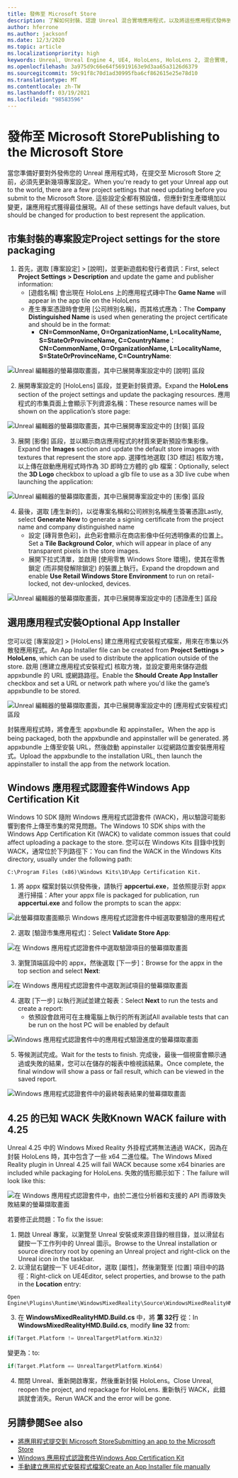 ```yaml
---
title: 發佈至 Microsoft Store
description: 了解如何封裝、認證 Unreal 混合實境應用程式，以及將這些應用程式發佈到 Microsoft Store。
author: hferrone
ms.author: jacksonf
ms.date: 12/3/2020
ms.topic: article
ms.localizationpriority: high
keywords: Unreal, Unreal Engine 4, UE4, HoloLens, HoloLens 2, 混合實境, 開發, 文件, 指南, 功能, 混合實境頭戴式裝置, windows 混合實境頭戴式裝置, 虛擬實境頭戴式裝置, 發佈, 散發, Microsoft Store
ms.openlocfilehash: 3a975d9c66e64f56919163e9d3aa65a3126d6379
ms.sourcegitcommit: 59c91f8c70d1ad30995fba6cf862615e25e78d10
ms.translationtype: MT
ms.contentlocale: zh-TW
ms.lasthandoff: 03/19/2021
ms.locfileid: "98583596"
---
```

# <a name="publishing-to-the-microsoft-store"></a><span data-ttu-id="3f7f0-104">發佈至 Microsoft Store</span><span class="sxs-lookup"><span data-stu-id="3f7f0-104">Publishing to the Microsoft Store</span></span>

<span data-ttu-id="3f7f0-105">當您準備好要對外發佈您的 Unreal 應用程式時，在提交至 Microsoft Store 之前，必須先更新幾項專案設定。</span><span class="sxs-lookup"><span data-stu-id="3f7f0-105">When you're ready to get your Unreal app out to the world, there are a few project settings that need updating before you submit to the Microsoft Store.</span></span> <span data-ttu-id="3f7f0-106">這些設定全都有預設值，但應針對生產環境加以變更，讓應用程式獲得最佳展現。</span><span class="sxs-lookup"><span data-stu-id="3f7f0-106">All of these settings have default values, but should be changed for production to best represent the application.</span></span>

## <a name="project-settings-for-the-store-packaging"></a><span data-ttu-id="3f7f0-107">市集封裝的專案設定</span><span class="sxs-lookup"><span data-stu-id="3f7f0-107">Project settings for the store packaging</span></span>

1. <span data-ttu-id="3f7f0-108">首先，選取 [專案設定] > [說明]，並更新遊戲和發行者資訊：</span><span class="sxs-lookup"><span data-stu-id="3f7f0-108">First, select **Project Settings > Description** and update the game and publisher information:</span></span> 
    * <span data-ttu-id="3f7f0-109">[遊戲名稱] 會出現在 HoloLens 上的應用程式磚中</span><span class="sxs-lookup"><span data-stu-id="3f7f0-109">The **Game Name** will appear in the app tile on the HoloLens</span></span>
    * <span data-ttu-id="3f7f0-110">產生專案憑證時會使用 [公司辨別名稱]，而其格式應為：</span><span class="sxs-lookup"><span data-stu-id="3f7f0-110">The **Company Distinguished Name** is used when generating the project certificate and should be in the format:</span></span> 
        * <span data-ttu-id="3f7f0-111">**CN=CommonName, O=OrganizationName, L=LocalityName, S=StateOrProvinceName, C=CountryName**：</span><span class="sxs-lookup"><span data-stu-id="3f7f0-111">**CN=CommonName, O=OrganizationName, L=LocalityName, S=StateOrProvinceName, C=CountryName**:</span></span>

![Unreal 編輯器的螢幕擷取畫面，其中已展開專案設定中的 [說明] 區段](images/unreal-publishing-img-01.png)

2. <span data-ttu-id="3f7f0-113">展開專案設定的 [HoloLens] 區段，並更新封裝資源。</span><span class="sxs-lookup"><span data-stu-id="3f7f0-113">Expand the **HoloLens** section of the project settings and update the packaging resources.</span></span>  <span data-ttu-id="3f7f0-114">應用程式的市集頁面上會顯示下列資源名稱：</span><span class="sxs-lookup"><span data-stu-id="3f7f0-114">These resource names will be shown on the application’s store page:</span></span>

![Unreal 編輯器的螢幕擷取畫面，其中已展開專案設定中的 [封裝] 區段](images/unreal-publishing-img-02.png)

3. <span data-ttu-id="3f7f0-116">展開 [影像] 區段，並以顯示商店應用程式的材質來更新預設市集影像。</span><span class="sxs-lookup"><span data-stu-id="3f7f0-116">Expand the **Images** section and update the default store images with textures that represent the store app.</span></span>  <span data-ttu-id="3f7f0-117">選擇性地選取 [3D 標誌] 核取方塊，以上傳在啟動應用程式時作為 3D 即時立方體的 glb 檔案：</span><span class="sxs-lookup"><span data-stu-id="3f7f0-117">Optionally, select the **3D Logo** checkbox to upload a glb file to use as a 3D live cube when launching the application:</span></span>

![Unreal 編輯器的螢幕擷取畫面，其中已展開專案設定中的 [影像] 區段](images/unreal-publishing-img-03.png)

4. <span data-ttu-id="3f7f0-119">最後，選取 [產生新的]，以從專案名稱和公司辨別名稱產生簽署憑證</span><span class="sxs-lookup"><span data-stu-id="3f7f0-119">Lastly, select **Generate New** to generate a signing certificate from the project name and company distinguished name</span></span>  
    * <span data-ttu-id="3f7f0-120">設定 [磚背景色彩]，此色彩會顯示在商店影像中任何透明像素的位置上。</span><span class="sxs-lookup"><span data-stu-id="3f7f0-120">Set a **Tile Background Color**, which will appear in place of any transparent pixels in the store images.</span></span>
    * <span data-ttu-id="3f7f0-121">展開下拉式清單，並啟用 [使用零售 Windows Store 環境]，使其在零售鎖定 (而非開發解除鎖定) 的裝置上執行。</span><span class="sxs-lookup"><span data-stu-id="3f7f0-121">Expand the dropdown and enable **Use Retail Windows Store Environment** to run on retail-locked, not dev-unlocked, devices.</span></span>

![Unreal 編輯器的螢幕擷取畫面，其中已展開專案設定中的 [憑證產生] 區段](images/unreal-publishing-img-04.png)

## <a name="optional-app-installer"></a><span data-ttu-id="3f7f0-123">選用應用程式安裝</span><span class="sxs-lookup"><span data-stu-id="3f7f0-123">Optional App Installer</span></span>

<span data-ttu-id="3f7f0-124">您可以從 [專案設定] > [HoloLens] 建立應用程式安裝程式檔案，用來在市集以外散發應用程式。</span><span class="sxs-lookup"><span data-stu-id="3f7f0-124">An App Installer file can be created from **Project Settings > HoloLens**, which can be used to distribute the application outside of the store.</span></span>  <span data-ttu-id="3f7f0-125">啟用 [應建立應用程式安裝程式] 核取方塊，並設定要用來儲存遊戲 appxbundle 的 URL 或網路路徑。</span><span class="sxs-lookup"><span data-stu-id="3f7f0-125">Enable the **Should Create App Installer** checkbox and set a URL or network path where you'd like the game’s appxbundle to be stored.</span></span>  

![Unreal 編輯器的螢幕擷取畫面，其中已展開專案設定中的 [應用程式安裝程式] 區段](images/unreal-publishing-img-05.png)

<span data-ttu-id="3f7f0-127">封裝應用程式時，將會產生 appxbundle 和 appinstaller。</span><span class="sxs-lookup"><span data-stu-id="3f7f0-127">When the app is being packaged, both the appxbundle and appinstaller will be generated.</span></span>  <span data-ttu-id="3f7f0-128">將 appxbundle 上傳至安裝 URL，然後啟動 appinstaller 以從網路位置安裝應用程式。</span><span class="sxs-lookup"><span data-stu-id="3f7f0-128">Upload the appxbundle to the installation URL, then launch the appinstaller to install the app from the network location.</span></span>

## <a name="windows-app-certification-kit"></a><span data-ttu-id="3f7f0-129">Windows 應用程式認證套件</span><span class="sxs-lookup"><span data-stu-id="3f7f0-129">Windows App Certification Kit</span></span>

<span data-ttu-id="3f7f0-130">Windows 10 SDK 隨附 Windows 應用程式認證套件 (WACK)，用以驗證可能影響到套件上傳至市集的常見問題。</span><span class="sxs-lookup"><span data-stu-id="3f7f0-130">The Windows 10 SDK ships with the Windows App Certification Kit (WACK) to validate common issues that could affect uploading a package to the store.</span></span>  <span data-ttu-id="3f7f0-131">您可以在 Windows Kits 目錄中找到 WACK，通常位於下列路徑下：</span><span class="sxs-lookup"><span data-stu-id="3f7f0-131">You can find the WACK in the Windows Kits directory, usually under the following path:</span></span> 

```
C:\Program Files (x86)\Windows Kits\10\App Certification Kit.
```

1. <span data-ttu-id="3f7f0-132">將 appx 檔案封裝以供發佈後，請執行 **appcertui.exe**，並依照提示對 appx 進行掃描：</span><span class="sxs-lookup"><span data-stu-id="3f7f0-132">After your appx file is packaged for publication, run **appcertui.exe** and follow the prompts to scan the appx:</span></span>

![此螢幕擷取畫面顯示 Windows 應用程式認證套件中經選取要驗證的應用程式](images/unreal-publishing-img-06.png)

2. <span data-ttu-id="3f7f0-134">選取 [驗證市集應用程式]：</span><span class="sxs-lookup"><span data-stu-id="3f7f0-134">Select **Validate Store App**:</span></span>

![在 Windows 應用程式認證套件中選取驗證項目的螢幕擷取畫面](images/unreal-publishing-img-07.png)

3. <span data-ttu-id="3f7f0-136">瀏覽頂端區段中的 appx，然後選取 [下一步]：</span><span class="sxs-lookup"><span data-stu-id="3f7f0-136">Browse for the appx in the top section and select **Next**:</span></span>

![在 Windows 應用程式認證套件中選取測試項目的螢幕擷取畫面](images/unreal-publishing-img-08.png)

4. <span data-ttu-id="3f7f0-138">選取 [下一步] 以執行測試並建立報表：</span><span class="sxs-lookup"><span data-stu-id="3f7f0-138">Select **Next** to run the tests and create a report:</span></span>
    * <span data-ttu-id="3f7f0-139">依預設會啟用可在主機電腦上執行的所有測試</span><span class="sxs-lookup"><span data-stu-id="3f7f0-139">All available tests that can be run on the host PC will be enabled by default</span></span>

![Windows 應用程式認證套件中的應用程式驗證進度的螢幕擷取畫面](images/unreal-publishing-img-09.png)

5. <span data-ttu-id="3f7f0-141">等候測試完成。</span><span class="sxs-lookup"><span data-stu-id="3f7f0-141">Wait for the tests to finish.</span></span> <span data-ttu-id="3f7f0-142">完成後，最後一個視窗會顯示通過或失敗的結果，您可以在儲存的報表中檢視該結果。</span><span class="sxs-lookup"><span data-stu-id="3f7f0-142">Once complete, the final window will show a pass or fail result, which can be viewed in the saved report.</span></span>

![Windows 應用程式認證套件中的最終報表結果的螢幕擷取畫面](images/unreal-publishing-img-10.png)

## <a name="known-wack-failure-with-425"></a><span data-ttu-id="3f7f0-144">4\.25 的已知 WACK 失敗</span><span class="sxs-lookup"><span data-stu-id="3f7f0-144">Known WACK failure with 4.25</span></span>

<span data-ttu-id="3f7f0-145">Unreal 4.25 中的 Windows Mixed Reality 外掛程式將無法通過 WACK，因為在封裝 HoloLens 時，其中包含了一些 x64 二進位檔。</span><span class="sxs-lookup"><span data-stu-id="3f7f0-145">The Windows Mixed Reality plugin in Unreal 4.25 will fail WACK because some x64 binaries are included while packaging for HoloLens.</span></span> <span data-ttu-id="3f7f0-146">失敗的情形顯示如下：</span><span class="sxs-lookup"><span data-stu-id="3f7f0-146">The failure will look like this:</span></span>

![在 Windows 應用程式認證套件中，由於二進位分析器和支援的 API 而導致失敗結果的螢幕擷取畫面](images/unreal-publishing-img-11.png)

<span data-ttu-id="3f7f0-148">若要修正此問題：</span><span class="sxs-lookup"><span data-stu-id="3f7f0-148">To fix the issue:</span></span>
1. <span data-ttu-id="3f7f0-149">開啟 Unreal 專案，以瀏覽至 Unreal 安裝或來源目錄的根目錄，並以滑鼠右鍵按一下工作列中的 Unreal 圖示。</span><span class="sxs-lookup"><span data-stu-id="3f7f0-149">Browse to the Unreal installation or source directory root by opening an Unreal project and right-click on the Unreal icon in the taskbar.</span></span>
2. <span data-ttu-id="3f7f0-150">以滑鼠右鍵按一下 UE4Editor，選取 [屬性]，然後瀏覽至 [位置] 項目中的路徑：</span><span class="sxs-lookup"><span data-stu-id="3f7f0-150">Right-click on UE4Editor, select properties, and browse to the path in the **Location** entry:</span></span>

```
Open Engine\Plugins\Runtime\WindowsMixedReality\Source\WindowsMixedRealityHMD\WindowsMixedRealityHMD.Build.cs.
```

3. <span data-ttu-id="3f7f0-151">在 **WindowsMixedRealityHMD.Build.cs** 中，將 **第 32行** 從：</span><span class="sxs-lookup"><span data-stu-id="3f7f0-151">In **WindowsMixedRealityHMD.Build.cs**, modify **line 32** from:</span></span>

```cpp
if(Target.Platform != UnrealTargetPlatform.Win32)
```

<span data-ttu-id="3f7f0-152">變更為：</span><span class="sxs-lookup"><span data-stu-id="3f7f0-152">to:</span></span>

```cpp
if(Target.Platform == UnrealTargetPlatform.Win64)

```

4. <span data-ttu-id="3f7f0-153">關閉 Unreal、重新開啟專案，然後重新封裝 HoloLens。</span><span class="sxs-lookup"><span data-stu-id="3f7f0-153">Close Unreal, reopen the project, and repackage for HoloLens.</span></span>  <span data-ttu-id="3f7f0-154">重新執行 WACK，此錯誤就會消失。</span><span class="sxs-lookup"><span data-stu-id="3f7f0-154">Rerun WACK and the error will be gone.</span></span> 

## <a name="see-also"></a><span data-ttu-id="3f7f0-155">另請參閱</span><span class="sxs-lookup"><span data-stu-id="3f7f0-155">See also</span></span>

* [<span data-ttu-id="3f7f0-156">將應用程式提交到 Microsoft Store</span><span class="sxs-lookup"><span data-stu-id="3f7f0-156">Submitting an app to the Microsoft Store</span></span>](../../distribute/submitting-an-app-to-the-microsoft-store.md)
* [<span data-ttu-id="3f7f0-157">Windows 應用程式認證套件</span><span class="sxs-lookup"><span data-stu-id="3f7f0-157">Windows App Certification Kit</span></span>](https://developer.microsoft.com/windows/downloads/app-certification-kit)
* [<span data-ttu-id="3f7f0-158">手動建立應用程式安裝程式檔案</span><span class="sxs-lookup"><span data-stu-id="3f7f0-158">Create an App Installer file manually</span></span>](/windows/msix/app-installer/how-to-create-appinstaller-file)